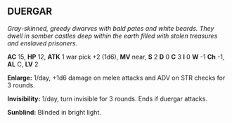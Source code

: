 ## DUERGAR

_Gray-skinned, greedy dwarves with bald pates and white beards. They dwell in somber castles deep within the earth filled with stolen treasures and enslaved prisoners._

**AC** 15, **HP** 12, **ATK** 1 war pick +2 (1d6), **MV** near, **S** 2 **D** 0 **C** 3 **I** 0 **W** -1 **Ch** -1, **AL** C, **LV** 2

**Enlarge:** 1/day, +1d6 damage on melee attacks and ADV on STR checks for 3 rounds.

**Invisibility:** 1/day, turn invisible for 3 rounds. Ends if duergar attacks.

**Sunblind:** Blinded in bright light.

